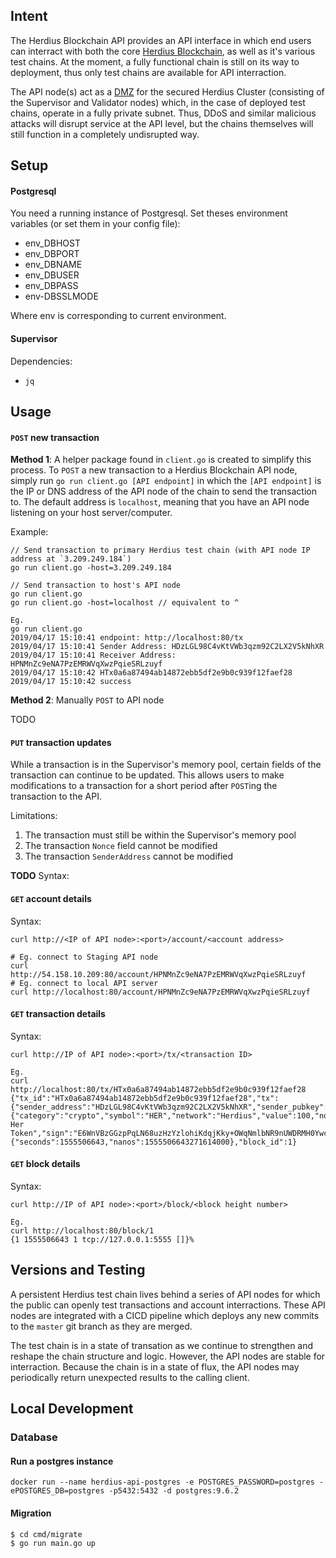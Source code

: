 ## Intent

The Herdius Blockchain API provides an API interface in which end users can interract with both the core [Herdius Blockchain](https://herdius.com), as well as it's various test chains. At the moment, a fully functional chain is still on its way to deployment, thus only test chains are available for API interraction.

The API node(s) act as a [DMZ](https://searchsecurity.techtarget.com/definition/DMZ) for the secured Herdius Cluster (consisting of the Supervisor and Validator nodes) which, in the case of deployed test chains, operate in a fully private subnet. Thus, DDoS and similar malicious attacks will disrupt service at the API level, but the chains themselves will still function in a completely undisrupted way.

## Setup

#### Postgresql 

You need a running instance of Postgresql. Set theses environment variables (or set them in your config file):

 - env_DBHOST
 - env_DBPORT
 - env_DBNAME
 - env_DBUSER
 - env_DBPASS
 - env-DBSSLMODE

Where env is corresponding to current environment.

#### Supervisor

Dependencies:

* `jq`

## Usage

#### `POST` new transaction

**Method 1**: A helper package found in `client.go` is created to simplify this process. To `POST` a new transaction to a Herdius Blockchain API node, simply run `go run client.go [API endpoint]` in which the `[API endpoint]` is the IP or DNS address of the API node of the chain to send the transaction to. The default address is `localhost`, meaning that you have an API node listening on your host server/computer.

Example:

```
// Send transaction to primary Herdius test chain (with API node IP address at `3.209.249.184`)
go run client.go -host=3.209.249.184

// Send transaction to host's API node
go run client.go
go run client.go -host=localhost // equivalent to ^

Eg.
go run client.go
2019/04/17 15:10:41 endpoint: http://localhost:80/tx
2019/04/17 15:10:41 Sender Address: HDzLGL98C4vKtVWb3qzm92C2LX2V5kNhXR
2019/04/17 15:10:41 Receiver Address: HPNMnZc9eNA7PzEMRWVqXwzPqieSRLzuyf
2019/04/17 15:10:42 HTx0a6a87494ab14872ebb5df2e9b0c939f12faef28
2019/04/17 15:10:42 success
```

**Method 2**: Manually `POST` to API node

TODO

#### `PUT` transaction updates

While a transaction is in the Supervisor's memory pool, certain fields of the transaction can continue to be updated. This allows users to make modifications to a transaction for a short period after `POST`ing the transaction to the API.

Limitations:
1. The transaction must still be within the Supervisor's memory pool
2. The transaction `Nonce` field cannot be modified
3. The transaction `SenderAddress` cannot be modified

**TODO**
Syntax:

#### `GET` account details

Syntax:
```
curl http://<IP of API node>:<port>/account/<account address>

# Eg. connect to Staging API node
curl http://54.158.10.209:80/account/HPNMnZc9eNA7PzEMRWVqXwzPqieSRLzuyf
# Eg. connect to local API server
curl http://localhost:80/account/HPNMnZc9eNA7PzEMRWVqXwzPqieSRLzuyf
```

#### `GET` transaction details

Syntax:
```
curl http://IP of API node>:<port>/tx/<transaction ID>

Eg.
curl http://localhost:80/tx/HTx0a6a87494ab14872ebb5df2e9b0c939f12faef28
{"tx_id":"HTx0a6a87494ab14872ebb5df2e9b0c939f12faef28","tx":{"sender_address":"HDzLGL98C4vKtVWb3qzm92C2LX2V5kNhXR","sender_pubkey":"A72fjBMhMkDgP+DQJOkPEngf76Xar99JqjgzGkEGjBWh","reciever_address":"HPNMnZc9eNA7PzEMRWVqXwzPqieSRLzuyf","asset":{"category":"crypto","symbol":"HER","network":"Herdius","value":100,"nonce":1},"message":"Send Her Token","sign":"E6WnVBzGGzpPqLN68uzHzYzlohiKdqjKky+OWqNmlbNR9nUWDRMH0YwceP7AHXBQY9wFv2r7SrnRrpYV5+ax4Q==","status":"success"},"creationDt":{"seconds":1555506643,"nanos":1555506643271614000},"block_id":1}
```

#### `GET` block details

Syntax:
```
curl http://IP of API node>:<port>/block/<block height number>

Eg.
curl http://localhost:80/block/1
{1 1555506643 1 tcp://127.0.0.1:5555 []}%
```

## Versions and Testing

A persistent Herdius test chain lives behind a series of API nodes for which the public can openly test transactions and account interractions. These API nodes are integrated with a CICD pipeline which deploys any new commits to the `master` git branch as they are merged.

The test chain is in a state of transation as we continue to strengthen and reshape the chain structure and logic. However, the API nodes are stable for interraction. Because the chain is in a state of flux, the API nodes may periodically return unexpected results to the calling client.

## Local Development

### Database

#### Run a postgres instance
```
docker run --name herdius-api-postgres -e POSTGRES_PASSWORD=postgres -ePOSTGRES_DB=postgres -p5432:5432 -d postgres:9.6.2
```

#### Migration
```
$ cd cmd/migrate
$ go run main.go up
```

